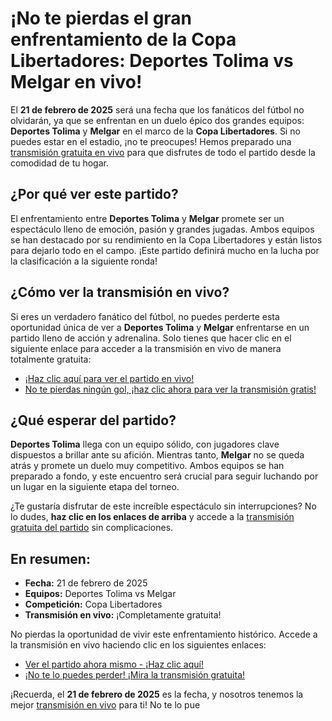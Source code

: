 # ¡No te pierdas el gran enfrentamiento de la Copa Libertadores: Deportes Tolima vs Melgar en vivo!

El **21 de febrero de 2025** será una fecha que los fanáticos del fútbol no olvidarán, ya que se enfrentan en un duelo épico dos grandes equipos: **Deportes Tolima** y **Melgar** en el marco de la **Copa Libertadores**. Si no puedes estar en el estadio, ¡no te preocupes! Hemos preparado una [transmisión gratuita en vivo](https://tinyurl.com/livestreamfreeo?st=Deportes+Tolima+vs+Melgar&si=gh) para que disfrutes de todo el partido desde la comodidad de tu hogar.

## ¿Por qué ver este partido?

El enfrentamiento entre **Deportes Tolima** y **Melgar** promete ser un espectáculo lleno de emoción, pasión y grandes jugadas. Ambos equipos se han destacado por su rendimiento en la Copa Libertadores y están listos para dejarlo todo en el campo. ¡Este partido definirá mucho en la lucha por la clasificación a la siguiente ronda!

## ¿Cómo ver la transmisión en vivo?

Si eres un verdadero fanático del fútbol, no puedes perderte esta oportunidad única de ver a **Deportes Tolima** y **Melgar** enfrentarse en un partido lleno de acción y adrenalina. Solo tienes que hacer clic en el siguiente enlace para acceder a la transmisión en vivo de manera totalmente gratuita:

- [¡Haz clic aquí para ver el partido en vivo!](https://tinyurl.com/livestreamfreeo?st=Deportes+Tolima+vs+Melgar&si=gh)
- [No te pierdas ningún gol, ¡haz clic ahora para ver la transmisión gratis!](https://tinyurl.com/livestreamfreeo?st=Deportes+Tolima+vs+Melgar&si=gh)

## ¿Qué esperar del partido?

**Deportes Tolima** llega con un equipo sólido, con jugadores clave dispuestos a brillar ante su afición. Mientras tanto, **Melgar** no se queda atrás y promete un duelo muy competitivo. Ambos equipos se han preparado a fondo, y este encuentro será crucial para seguir luchando por un lugar en la siguiente etapa del torneo.

¿Te gustaría disfrutar de este increíble espectáculo sin interrupciones? No lo dudes, **haz clic en los enlaces de arriba** y accede a la [transmisión gratuita del partido](https://tinyurl.com/livestreamfreeo?st=Deportes+Tolima+vs+Melgar&si=gh) sin complicaciones.

## En resumen:

- **Fecha:** 21 de febrero de 2025
- **Equipos:** Deportes Tolima vs Melgar
- **Competición:** Copa Libertadores
- **Transmisión en vivo:** ¡Completamente gratuita!

No pierdas la oportunidad de vivir este enfrentamiento histórico. Accede a la transmisión en vivo haciendo clic en los siguientes enlaces:

- [Ver el partido ahora mismo - ¡Haz clic aquí!](https://tinyurl.com/livestreamfreeo?st=Deportes+Tolima+vs+Melgar&si=gh)
- [¡No te lo puedes perder! ¡Mira la transmisión gratuita!](https://tinyurl.com/livestreamfreeo?st=Deportes+Tolima+vs+Melgar&si=gh)

¡Recuerda, el **21 de febrero de 2025** es la fecha, y nosotros tenemos la mejor [transmisión en vivo](https://tinyurl.com/livestreamfreeo?st=Deportes+Tolima+vs+Melgar&si=gh) para ti! No te lo pue
